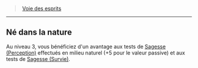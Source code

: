 ﻿---
!GenericItem
Name: Né dans la nature
Id: barbarian_spirits_hd.md#né-dans-la-nature
ParentLink: barbarian_spirits_hd.md#voie-des-esprits
ParentName: Voie des esprits
NameLevel: 2
Attributes: {}
---
> [Voie des esprits](hd_barbarian_spirits.md)

---

## Né dans la nature

Au niveau 3, vous bénéficiez d'un avantage aux tests de [Sagesse (Perception)](hd_abilities_wisdom_perception.md) effectués en milieu naturel (+5 pour le valeur passive) et aux tests de [Sagesse (Survie)](hd_abilities_wisdom_survie.md).

